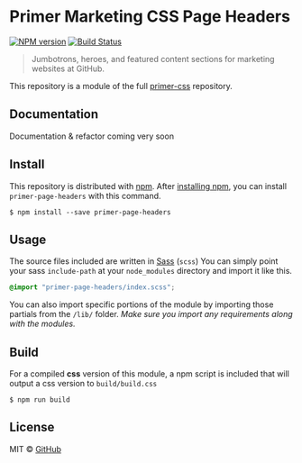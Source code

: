 # Primer Marketing CSS Page Headers

[![NPM version](http://img.shields.io/npm/v/primer-page-headers.svg)](https://www.npmjs.org/package/primer-page-headers)
[![Build Status](https://travis-ci.org/primer/primer-page-headers.svg?branch=master)](https://travis-ci.org/primer/primer-page-headers)

> Jumbotrons, heroes, and featured content sections for marketing websites at GitHub.

This repository is a module of the full [primer-css][primer] repository.

## Documentation

<!-- %docs
title: Page headers
status: In review
-->

Documentation & refactor coming very soon

<!-- %enddocs -->


## Install

This repository is distributed with [npm][npm]. After [installing npm][install-npm], you can install `primer-page-headers` with this command.

```
$ npm install --save primer-page-headers
```

## Usage

The source files included are written in [Sass][sass] (`scss`) You can simply point your sass `include-path` at your `node_modules` directory and import it like this.

```scss
@import "primer-page-headers/index.scss";
```

You can also import specific portions of the module by importing those partials from the `/lib/` folder. _Make sure you import any requirements along with the modules._

## Build

For a compiled **css** version of this module, a npm script is included that will output a css version to `build/build.css`

```
$ npm run build
```

## License

MIT &copy; [GitHub](https://github.com/)

[primer]: https://github.com/primer/primer
[primer-support]: https://github.com/primer/primer-support
[support]: https://github.com/primer/primer-support
[docs]: http://primercss.io/
[npm]: https://www.npmjs.com/
[install-npm]: https://docs.npmjs.com/getting-started/installing-node
[sass]: http://sass-lang.com/
